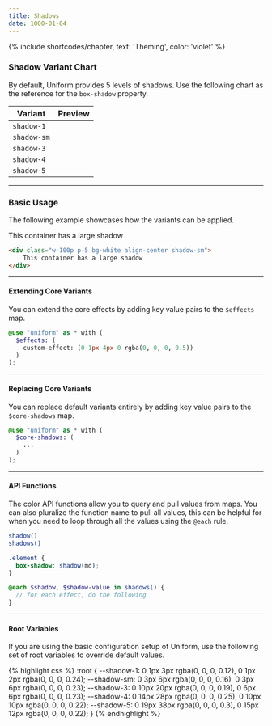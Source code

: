 ```yaml
---
title: Shadows
date: 1000-01-04
---
```


{% include shortcodes/chapter, text: 'Theming', color: 'violet' %}

### Shadow Variant Chart

By default, Uniform provides 5 levels of shadows. Use the following chart as the reference for the `box-shadow` property.

<table class="table">
  <thead class="uppercase font-xs font-600 tracking-1 color-black">
    <tr>
      <th>
        Variant
      </th>
      <th>
        Preview
      </th>
    </tr>
  </thead>
  <tbody class="font-sm">
    <tr>
      <td><code class="color-teal-500">shadow-1</code></td>
      <td>
        <div class="shadow-1 w-8 h-8"></div>
      </td>
    </tr>
    <tr>
      <td><code class="color-teal-500">shadow-sm</code></td>
      <td>
        <div class="shadow-sm w-8 h-8"></div>
      </td>
    </tr>
    <tr>
      <td><code class="color-teal-500">shadow-3</code></td>
      <td>
        <div class="shadow-3 w-8 h-8"></div>
      </td>
    </tr>
    <tr>
      <td><code class="color-teal-500">shadow-4</code></td>
      <td>
        <div class="shadow-4 w-8 h-8"></div>
      </td>
    </tr>
    <tr>
      <td><code class="color-teal-500">shadow-5</code></td>
      <td>
        <div class="shadow-5 w-8 h-8"></div>
      </td>
    </tr>
  </tbody>
</table>

---

### Basic Usage

The following example showcases how the variants can be applied.

<section class="radius-sm bg-silver-100 p-6">
  <div class="w-100p p-5 bg-white align-center shadow-sm">
    This container has a large shadow
  </div>
</section>

```html
<div class="w-100p p-5 bg-white align-center shadow-sm">
	This container has a large shadow
</div>
```

---

#### Extending Core Variants

You can extend the core effects by adding key value pairs to the `$effects` map.

```scss
@use "uniform" as * with (
  $effects: (
    custom-effect: (0 1px 4px 0 rgba(0, 0, 0, 0.5))
  )
);
```

---

#### Replacing Core Variants

You can replace default variants entirely by adding key value pairs to the `$core-shadows` map.

```scss
@use "uniform" as * with (
  $core-shadows: (
    ...
  )
);
```

---

#### API Functions

The color API functions allow you to query and pull values from maps. You can also pluralize the function name to pull all values, this can be helpful for when you need to loop through all the values using the `@each` rule.

```bash
shadow()
shadows()
```

```scss
.element {
  box-shadow: shadow(md);
}

@each $shadow, $shadow-value in shadows() {
  // for each effect, do the following
}
```

---

#### Root Variables

If you are using the basic configuration setup of Uniform, use the following set of root variables to override default values.

<div class="bg-black radius-sm">
{% highlight css %}
:root {
  --shadow-1: 0 1px 3px rgba(0, 0, 0, 0.12), 0 1px 2px rgba(0, 0, 0, 0.24);
  --shadow-sm: 0 3px 6px rgba(0, 0, 0, 0.16), 0 3px 6px rgba(0, 0, 0, 0.23);
  --shadow-3: 0 10px 20px rgba(0, 0, 0, 0.19), 0 6px 6px rgba(0, 0, 0, 0.23);
  --shadow-4: 0 14px 28px rgba(0, 0, 0, 0.25), 0 10px 10px rgba(0, 0, 0, 0.22);
  --shadow-5: 0 19px 38px rgba(0, 0, 0, 0.3), 0 15px 12px rgba(0, 0, 0, 0.22);
}
{% endhighlight %}
</div>